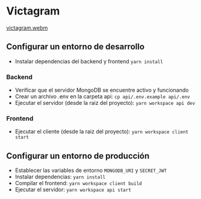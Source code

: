 # Victagram

[victagram.webm](https://user-images.githubusercontent.com/22132891/193479132-6ecc6391-e190-417d-8c89-cd5be7ad08d0.webm)

## Configurar un entorno de desarrollo

* Instalar dependencias del backend y frontend `yarn install`

### Backend

* Verificar que el servidor MongoDB se encuentre activo y funcionando
* Crear un archivo .env en la carpeta api: `cp api/.env.example api/.env`
* Ejecutar el servidor (desde la raiz del proyecto): `yarn workspace api dev`

### Frontend

* Ejecutar el cliente (desde la raiz del proyecto): `yarn workspace client start`

## Configurar un entorno de producción

* Establecer las variables de entorno `MONGODB_URI` y `SECRET_JWT`
* Instalar dependencias: `yarn install`
* Compilar el frontend: `yarn workspace client build`
* Ejecutar el servidor: `yarn workspace api start`
